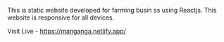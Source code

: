 This is static website developed for farming busin ss using Reactjs. This website is responsive for all devices.

Visit Live - https://manganga.netlify.app/
